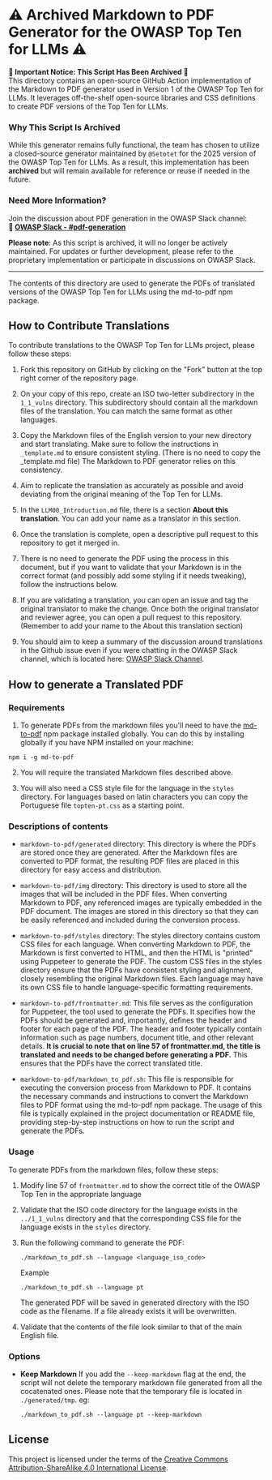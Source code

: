 # ⚠️ **Archived Markdown to PDF Generator for the OWASP Top Ten for LLMs** ⚠️

**🚨 Important Notice: This Script Has Been Archived 🚨**  
This directory contains an open-source GitHub Action implementation of the Markdown to PDF generator used in Version 1 of the OWASP Top Ten for LLMs. It leverages off-the-shelf open-source libraries and CSS definitions to create PDF versions of the Top Ten for LLMs.

### **Why This Script Is Archived**  
While this generator remains fully functional, the team has chosen to utilize a closed-source generator maintained by `@Setotet` for the 2025 version of the OWASP Top Ten for LLMs. As a result, this implementation has been **archived** but will remain available for reference or reuse if needed in the future.  


### **Need More Information?**  
Join the discussion about PDF generation in the OWASP Slack channel:  
**🔗 [OWASP Slack - #pdf-generation](https://owasp.slack.com/archives/C05N6PWC1M2)**  

**Please note**: As this script is archived, it will no longer be actively maintained. For updates or further development, please refer to the proprietary implementation or participate in discussions on OWASP Slack.  

---





The contents of this directory are used to generate the PDFs of translated versions of the OWASP Top Ten for LLMs using the md-to-pdf npm package.

## How to Contribute Translations

To contribute translations to the OWASP Top Ten for LLMs project, please follow these steps:

1. Fork this repository on GitHub by clicking on the "Fork" button at the top right corner of the repository page.

2. On your copy of this repo, create an ISO two-letter subdirectory in the `1_1_vulns` directory. This subdirectory should contain all the markdown files of the translation. You can match the same format as other languages.

3. Copy the Markdown files of the English version to your new directory and start translating. Make sure to follow the instructions in `_template.md` to ensure consistent styling. (There is no need to copy the _template.md file) The Markdown to PDF generator relies on this consistency.

4. Aim to replicate the translation as accurately as possible and avoid deviating from the original meaning of the Top Ten for LLMs.

5. In the `LLM00_Introduction.md` file, there is a section **About this translation**. You can add your name as a translator in this section.

6. Once the translation is complete, open a descriptive pull request to this repository to get it merged in.

7. There is no need to generate the PDF using the process in this document, but if you want to validate that your Markdown is in the correct format (and possibly add some styling if it needs tweaking), follow the instructions below.

8. If you are validating a translation, you can open an issue and tag the original translator to make the change. Once both the original translator and reviewer agree, you can open a pull request to this repository. (Remember to add your name to the About this translation section)

9. You should aim to keep a summary of the discussion around translations in the Github issue even if you were chatting in the OWASP Slack channel, which is located here: [OWASP Slack Channel](https://owasp.slack.com/archives/C063W2E791U).


## How to generate a Translated PDF

### Requirements
1. To generate PDFs from the markdown files you'll need to have the [md-to-pdf](https://www.npmjs.com/package/md-to-pdf) npm package installed globally. You can do this by installing globally if you have NPM installed on your machine:
```shell 
npm i -g md-to-pdf
```

2. You will require the translated Markdown files described above.

3. You will also need a CSS style file for the language in the `styles` directory. For languages based on latin characters you can copy the Portuguese file `topten-pt.css` as a starting point. 


### Descriptions of contents

- ``markdown-to-pdf/generated`` directory: This directory is where the PDFs are stored once they are generated. After the Markdown files are converted to PDF format, the resulting PDF files are placed in this directory for easy access and distribution.

- ``markdown-to-pdf/img`` directory: This directory is used to store all the images that will be included in the PDF files. When converting Markdown to PDF, any referenced images are typically embedded in the PDF document. The images are stored in this directory so that they can be easily referenced and included during the conversion process.

- ``markdown-to-pdf/styles`` directory: The styles directory contains custom CSS files for each language. When converting Markdown to PDF, the Markdown is first converted to HTML, and then the HTML is "printed" using Puppeteer to generate the PDF. The custom CSS files in the styles directory ensure that the PDFs have consistent styling and alignment, closely resembling the original Markdown files. Each language may have its own CSS file to handle language-specific formatting requirements.

- ``markdown-to-pdf/frontmatter.md``: This file serves as the configuration for Puppeteer, the tool used to generate the PDFs. It specifies how the PDFs should be generated and, importantly, defines the header and footer for each page of the PDF. The header and footer typically contain information such as page numbers, document title, and other relevant details. **It is crucial to note that on line 57 of frontmatter.md, the title is translated and needs to be changed before generating a PDF.** This ensures that the PDFs have the correct translated title.

- ``markdown-to-pdf/markdown_to_pdf.sh``: This file is responsible for executing the conversion process from Markdown to PDF. It contains the necessary commands and instructions to convert the Markdown files to PDF format using the md-to-pdf npm package. The usage of this file is typically explained in the project documentation or README file, providing step-by-step instructions on how to run the script and generate the PDFs.


### Usage

To generate PDFs from the markdown files, follow these steps:

1. Modify line 57 of `frontmatter.md` to show the correct title of the OWASP Top Ten in the appropriate language

2. Validate that the ISO code directory for the language exists in the `../1_1_vulns` directory and that the corresponding CSS file for the language exists in the `styles` directory.

3. Run the following command to generate the PDF:

	```shell
	./markdown_to_pdf.sh --language <language_iso_code>
	```

	Example

	```shell
	./markdown_to_pdf.sh --language pt
	```

	The generated PDF will be saved in generated directory with the ISO code as the filename. If a file already exists it will be overwritten. 

4. Validate that the contents of the file look similar to that of the main English file. 


### Options


- **Keep Markdown** If you add the ``--keep-markdown`` flag at the end, the script will not delete the temporary markdown file generated from all the cocatenated ones. Please note that the temporary file is located in ``./generated/tmp``. eg:
	```shell
	./markdown_to_pdf.sh --language pt --keep-markdown
	```



## License

This project is licensed under the terms of the [Creative Commons Attribution-ShareAlike 4.0 International License](https://creativecommons.org/licenses/by-sa/4.0/).
